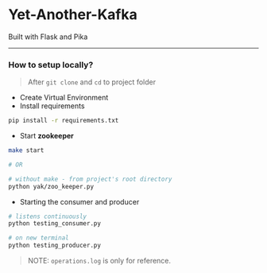 # Yet-Another-Kafka
Built with Flask and Pika

---

### How to setup locally?
> After `git clone` and `cd` to project folder
- Create Virtual Environment
- Install requirements
```bash
pip install -r requirements.txt
```
- Start **zookeeper**
```bash
make start

# OR

# without make - from project's root directory
python yak/zoo_keeper.py
```
- Starting the consumer and producer
```bash
# listens continuously
python testing_consumer.py

# on new terminal
python testing_producer.py
```

> NOTE: `operations.log` is only for reference.
